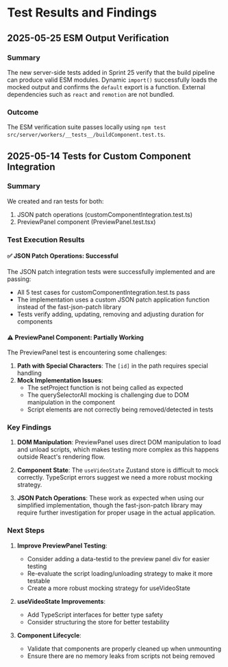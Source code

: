 # Test Results and Findings

## 2025-05-25 ESM Output Verification

### Summary
The new server-side tests added in Sprint 25 verify that the build pipeline can
produce valid ESM modules. Dynamic `import()` successfully loads the mocked
output and confirms the `default` export is a function. External dependencies
such as `react` and `remotion` are not bundled.

### Outcome
The ESM verification suite passes locally using `npm test src/server/workers/__tests__/buildComponent.test.ts`.

## 2025-05-14 Tests for Custom Component Integration

### Summary
We created and ran tests for both:
1. JSON patch operations (customComponentIntegration.test.ts)
2. PreviewPanel component (PreviewPanel.test.tsx)

### Test Execution Results

#### ✅ JSON Patch Operations: Successful
The JSON patch integration tests were successfully implemented and are passing:
- All 5 test cases for customComponentIntegration.test.ts pass
- The implementation uses a custom JSON patch application function instead of the fast-json-patch library
- Tests verify adding, updating, removing and adjusting duration for components

#### ⚠️ PreviewPanel Component: Partially Working
The PreviewPanel test is encountering some challenges:
1. **Path with Special Characters**: The `[id]` in the path requires special handling
2. **Mock Implementation Issues**: 
   - The setProject function is not being called as expected
   - The querySelectorAll mocking is challenging due to DOM manipulation in the component
   - Script elements are not correctly being removed/detected in tests

### Key Findings

1. **DOM Manipulation**: PreviewPanel uses direct DOM manipulation to load and unload scripts, which makes testing more complex as this happens outside React's rendering flow.

2. **Component State**: The `useVideoState` Zustand store is difficult to mock correctly. TypeScript errors suggest we need a more robust mocking strategy.

3. **JSON Patch Operations**: These work as expected when using our simplified implementation, though the fast-json-patch library may require further investigation for proper usage in the actual application.

### Next Steps

1. **Improve PreviewPanel Testing**:
   - Consider adding a data-testid to the preview panel div for easier testing
   - Re-evaluate the script loading/unloading strategy to make it more testable
   - Create a more robust mocking strategy for useVideoState

2. **useVideoState Improvements**:
   - Add TypeScript interfaces for better type safety
   - Consider structuring the store for better testability

3. **Component Lifecycle**:
   - Validate that components are properly cleaned up when unmounting
   - Ensure there are no memory leaks from scripts not being removed 